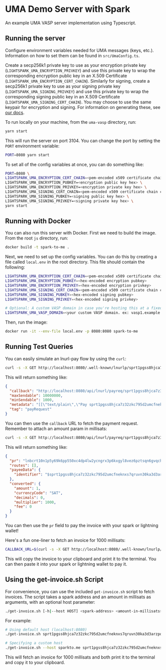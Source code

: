 # UMA Demo Server with Spark

An example UMA VASP server implementation using Typescript.

## Running the server

Configure environment variables needed for UMA messages (keys, etc.). Information on how to set them can be found in `src/UmaConfig.ts`.

Create a secp256k1 private key to use as your encryption private key (`LIGHTSPARK_UMA_ENCRYPTION_PRIVKEY`) and use this private key to wrap the corresponding encryption public key in an X.509 Certificate (`LIGHTSPARK_UMA_ENCRYPTION_CERT_CHAIN`). Similarly for signing, create a secp256k1 private key to use as your signing private key (`LIGHTSPARK_UMA_SIGNING_PRIVKEY`) and use this private key to wrap the corresponding signing public key in an X.509 Certificate (`LIGHTSPARK_UMA_SIGNING_CERT_CHAIN`). You may choose to use the same keypair for encryption and signing. For information on generating these, see [our docs](https://docs.uma.me/uma-standard/keys-authentication-encryption).

To run locally on your machine, from the `uma-vasp` directory, run:

```bash
yarn start
```

This will run the server on port 3104. You can change the port by setting the `PORT` environment variable:

```bash
PORT=8080 yarn start
```

To set all of the config variables at once, you can do something like:

```bash
PORT=8080 \
LIGHTSPARK_UMA_ENCRYPTION_CERT_CHAIN=<pem-encoded x509 certificate chain containing encryption pubkey> \
LIGHTSPARK_UMA_ENCRYPTION_PUBKEY=<encryption public key hex> \
LIGHTSPARK_UMA_ENCRYPTION_PRIVKEY=<encryption private key hex> \
LIGHTSPARK_UMA_SIGNING_CERT_CHAIN=<pem-encoded x509 certificate chain containing signing pubkey> \
LIGHTSPARK_UMA_SIGNING_PUBKEY=<signing public key hex> \
LIGHTSPARK_UMA_SIGNING_PRIVKEY=<signing private key hex> \
yarn start
```

## Running with Docker

You can also run this server with Docker. First we need to build the image. From the root `js` directory, run:

```bash
docker build -t spark-to-me .
```

Next, we need to set up the config variables. You can do this by creating a file called `local.env` in the root directory. This file should contain the following:

```bash
LIGHTSPARK_UMA_ENCRYPTION_CERT_CHAIN=<pem-encoded x509 certificate chain containing encryption pubkey>
LIGHTSPARK_UMA_ENCRYPTION_PUBKEY=<hex-encoded encryption pubkey>
LIGHTSPARK_UMA_ENCRYPTION_PRIVKEY=<hex-encoded encryption privkey>
LIGHTSPARK_UMA_SIGNING_CERT_CHAIN=<pem-encoded x509 certificate chain containing signing pubkey>
LIGHTSPARK_UMA_SIGNING_PUBKEY=<hex-encoded signing pubkey>
LIGHTSPARK_UMA_SIGNING_PRIVKEY=<hex-encoded signing privkey>

# Optional: A custom VASP domain in case you're hosting this at a fixed hostname.
LIGHTSPARK_UMA_VASP_DOMAIN=<your custom VASP domain. ex: vasp1.example.com>
```

Then, run the image:

```bash
docker run -it --env-file local.env -p 8080:8080 spark-to-me
```

## Running Test Queries

You can easily simulate an lnurl-pay flow by using the `curl`:

```bash
curl -s -X GET http://localhost:8080/.well-known/lnurlp/sprt1pgss8hjca7z32zkc795d2umcfneknxs7qruvn30ka3d3arzpqfva9vweqx0uhm | jq
```

This will return something like:

```json
{
  "callback": "http://localhost:8080/api/lnurl/payreq/sprt1pgss8hjca7z32zkc795d2umcfneknxs7qruvn30ka3d3arzpqfva9vweqx0uhm",
  "maxSendable": 10000000,
  "minSendable": 1000,
  "metadata": "[[\"text/plain\",\"Pay sprt1pgss8hjca7z32zkc795d2umcfneknxs7qruvn30ka3d3arzpqfva9vweqx0uhm@localhost\"],[\"text/identifier\",\"sprt1pgss8hjca7z32zkc795d2umcfneknxs7qruvn30ka3d3arzpqfva9vweqx0uhm@localhost\"]]",
  "tag": "payRequest"
}
```

You can then use the `callback` URL to fetch the payment request. Remember to attach an amount param in millisats:

```bash
curl -s -X GET http://localhost:8080/api/lnurl/payreq/sprt1pgss8hjca7z32zkc795d2umcfneknxs7qruvn30ka3d3arzpqfva9vweqx0uhm?amount=1000 | jq
```

This will return something like:

```json
{
  "pr": "lnbcrt10n1p5y69k6pp550xc4dp4lw2ycngrx3p6kxgyl8vez6pztsqn6gvqchqaezfdwv0qsp5gz0s09hz9hfxuk470lr06vlmv30q062p2gwrh6z84nr9jeh422gqxqrrssnp4qtlyk6hxw5h4hrdfdkd4nh2rv0mwyyqvdtakr3dv6m4vvsmfshvg6rzjqgp0s738klwqef7yr8yu54vv3wfuk4psv46x5laf6l6v5x4lwwahvqqqqrusum7gtyqqqqqqqqqqqqqq9qcqzpghp5j7jtvd5x8z9xznnmmd7afwn32ydd3cgp0fnwxkehtzqsux7wxrds9qyyssqymynyp8gf4k8ryc3fmaszwryz0lsuak4xxmatdpyzqt4hv5mvyl9mzfgazfr89zkt7zapjxmnzpw4tjj48ww3x6ypv4ulzj63rcu8qqquxum9c",
  "routes": [],
  "payeeData": {
    "identifier": "$sprt1pgss8hjca7z32zkc795d2umcfneknxs7qruvn30ka3d3arzpqfva9vweqx0uhm@localhost"
  },
  "converted": {
    "amount": 1,
    "currencyCode": "SAT",
    "decimals": 0,
    "multiplier": 1000,
    "fee": 0
  }
}
```

You can then use the `pr` field to pay the invoice with your spark or lightning wallet!

Here's a fun one-liner to fetch an invoice for 1000 millisats:

```bash
CALLBACK_URL=$(curl -s -X GET http://localhost:8080/.well-known/lnurlp/sprt1pgss8hjca7z32zkc795d2umcfneknxs7qruvn30ka3d3arzpqfva9vweqx0uhm | jq -r '.callback') && curl -s -X GET "${CALLBACK_URL}?amount=1000" | jq -r '.pr' | tee /dev/tty | pbcopy
```

This will copy the invoice to your clipboard and print it to the terminal. You can then paste it into your spark or lightning wallet to pay it.

## Using the get-invoice.sh Script

For convenience, you can use the included `get-invoice.sh` script to fetch invoices. The script takes a spark address and an amount in millisats as arguments, with an optional host parameter:

```bash
./get-invoice.sh [-h|--host HOST] <spark-address> <amount-in-millisats>
```

For example:
```bash
# Using default host (localhost:8080)
./get-invoice.sh sprt1pgss8hjca7z32zkc795d2umcfneknxs7qruvn30ka3d3arzpqfva9vweqx0uhm 1000

# Specifying a custom host
./get-invoice.sh --host sparkto.me sprt1pgss8hjca7z32zkc795d2umcfneknxs7qruvn30ka3d3arzpqfva9vweqx0uhm 1000
```

This will fetch an invoice for 1000 millisats and both print it to the terminal and copy it to your clipboard.
